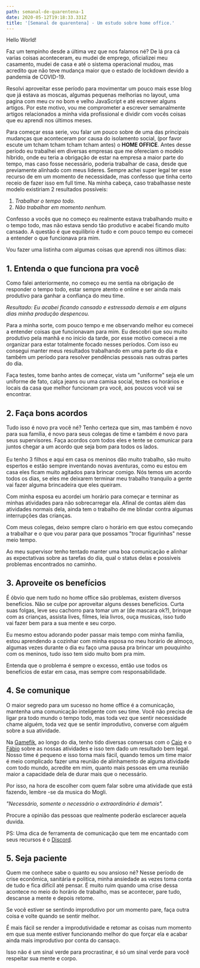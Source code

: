 ```yaml
---
path: semanal-de-quarentena-1
date: 2020-05-12T19:18:33.331Z
title: '[Semanal de quarentena] - Um estudo sobre home office.'
---
```

Hello World!

Faz um tempinho desde a última vez que nos falamos né? De lá pra cá varias coisas aconteceram, eu mudei de emprego, oficializei meu casamento, mudei de casa e até o sistema operacional mudou, mas acredito que não teve mudança maior que o estado de lockdown devido a pandemia de COVID-19.

Resolvi aproveitar esse período para movimentar um pouco mais esse blog que já estava as moscas, algumas pequenas melhorias no layout, uma pagina com meu cv no bom e velho JavaScript e até escrever alguns artigos. Por este motivo, vou me comprometer a escrever semanalmente artigos relacionados a minha vida profissional e dividir com vocês coisas que eu aprendi nos últimos meses.

Para começar essa serie, vou falar um pouco sobre de uma das principais mudanças que aconteceram por causa do isolamento social, (por favor escute um tcham tcham tcham tcham antes) o **HOME OFFICE**. Antes desse período eu trabalhei em diversas empresas que me ofereciam o modelo híbrido, onde eu teria a obrigação de estar na empresa a maior parte do tempo, mas caso fosse necessário, poderia trabalhar de casa, desde que previamente alinhado com meus lideres. Sempre achei super legal ter esse recurso de em um momento de necessidade, mas confesso que tinha certo receio de fazer isso em full time. Na minha cabeça, caso trabalhasse neste modelo existiriam 2 resultados possíveis:

1. _Trabalhar o tempo todo._
2. _Não trabalhar em momento nenhum._

Confesso a vocês que no começo eu realmente estava trabalhando muito e o tempo todo, mas não estava sendo tão produtivo e acabei ficando muito cansado. A questão é que equilíbrio é tudo e com pouco tempo eu comecei a entender o que funcionava pra mim.

Vou fazer uma listinha com algumas coisas que aprendi nos últimos dias:

## 1. Entenda o que funciona pra você

Como falei anteriormente, no começo eu me sentia na obrigação de responder o tempo todo, estar sempre atento e online e ser ainda mais produtivo para ganhar a confiança do meu time.

_Resultado: Eu acabei ficando cansado e estressado demais e em alguns dias minha produção despencou._

Para a minha sorte, com pouco tempo e me observando melhor eu comecei a entender coisas que funcionavam para mim. Eu descobri que sou muito produtivo pela manhã e no inicio da tarde, por esse motivo comecei a me organizar para estar totalmente focado nesses períodos. Com isso eu consegui manter meus resultados trabalhando em uma parte do dia e também um período para resolver pendências pessoais nas outras partes do dia.

Faça testes, tome banho antes de começar, vista um "uniforme" seja ele um uniforme de fato, calça jeans ou uma camisa social, testes os horários e locais da casa que melhor funcionam pra você, aos poucos você vai se encontrar.

## 2. Faça bons acordos

Tudo isso é novo pra você né? Tenho certeza que sim, mas também é novo para sua família, é novo para seus colegas de time e também é novo para seus supervisores. Faça acordos com todos eles e tente se comunicar para juntos chegar a um acordo que seja bom para todos os lados. \
\
Eu tenho 3 filhos e aqui em casa os meninos dão muito trabalho, são muito espertos e estão sempre inventando novas aventuras, como eu estou em casa eles ficam muito agitados para brincar comigo. Nós temos um acordo todos os dias, se eles me deixarem terminar meu trabalho tranquilo a gente vai fazer alguma brincadeira que eles queiram.

Com minha esposa eu acordei um horário para começar e terminar as minhas atividades para não sobrecarregar ela. Afinal de contas além das atividades normais dela, ainda tem o trabalho de me blindar contra algumas interrupções das crianças.

Com meus colegas, deixo sempre claro o horário em que estou começando a trabalhar e o que vou parar para que possamos "trocar figurinhas" nesse meio tempo.

Ao meu supervisor tenho tentado manter uma boa comunicação e alinhar as expectativas sobre as tarefas do dia, qual o status delas e possíveis problemas encontrados no caminho.

## 3. Aproveite os benefícios

É óbvio que nem tudo no home office são problemas, existem diversos benefícios. Não se culpe por aproveitar alguns desses benefícios. Curta suas folgas, leve seu cachorro para tomar um ar (de mascara ok?), brinque com as crianças, assista lives, filmes, leia livros, ouça musicas, isso tudo vai fazer bem para a sua mente e seu corpo.

Eu mesmo estou adorando poder passar mais tempo com minha família, estou aprendendo a cozinhar com minha esposa no meu horário de almoço, algumas vezes durante o dia eu faço uma pausa pra brincar um pouquinho com os meninos, tudo isso tem sido muito bom pra mim.

Entenda que o problema é sempre o excesso, então use todos os benefícios de estar em casa, mas sempre com responsabilidade.

## 4. Se comunique

O maior segredo para um sucesso no home office é a comunicação, mantenha uma comunicação inteligente com seu time. Você não precisa de ligar pra todo mundo o tempo todo, mas toda vez que sentir necessidade chame alguém, toda vez que se sentir improdutivo, converse com alguém sobre a sua atividade.

Na [Gamefik](https://gamefik.com), ao longo do dia, tenho tido diversas conversas com o [Caio](https://www.linkedin.com/in/caioxm/) e o [Fábio](https://www.linkedin.com/in/fabiomartineves/) sobre as nossas atividades e isso tem dado um resultado bem legal. Nosso time é pequeno e isso torna mais fácil, quando temos um time maior é meio complicado fazer uma reunião de alinhamento de alguma atividade com todo mundo, acredite em mim, quanto mais pessoas em uma reunião maior a capacidade dela de durar mais que o necessário.

Por isso, na hora de escolher com quem falar sobre uma atividade que está fazendo, lembre -se da musica do Mogli.

_"Necessário, somente o necessário o extraordinário é demais"._

Procure a opinião das pessoas que realmente poderão esclarecer aquela duvida.

PS: Uma dica de ferramenta de comunicação que tem me encantado com seus recursos é o [Discord](https://discord.com/).

## 5. Seja paciente

Quem me conhece sabe o quanto eu sou ansioso né? Nesse período de crise econômica, sanitária e politica, minha ansiedade as vezes toma conta de tudo e fica difícil até pensar. É muito ruim quando uma crise dessa acontece no meio do horário de trabalho, mas se acontecer, pare tudo, descanse a mente e depois retome.

Se você estiver se sentindo improdutivo por um momento pare, faça outra coisa e volte quando se sentir melhor.

É mais fácil se render a improdutividade e retomar as coisas num momento em que sua mente estiver funcionando melhor do que forçar ela e acabar ainda mais improdutivo por conta do cansaço. 

Isso não é um sinal verde para procrastinar, é só um sinal verde para você respeitar sua mente e corpo.
